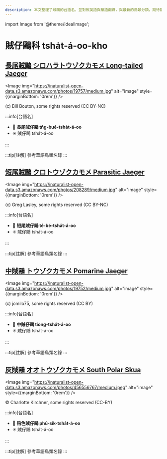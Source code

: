 ```yaml
---
description: 本文整理了賊鷗的台語名，並對照英語與華語翻譯，與最新的鳥類分類，期待能夠供未來的台語鳥類圖鑑當作參考
---
```


import Image from '@theme/IdealImage';

# 賊仔鷗科 tsha̍t-á-oo-kho

## [長尾賊鷗 シロハラトウゾクカモメ Long-tailed Jaeger](https://ebird.org/species/lotjae)

<Image img="https://inaturalist-open-data.s3.amazonaws.com/photos/19757/medium.jpg" alt="image" style={{marginBottom: '0rem'}} />

<div className="image-caption">
(c) Bill Bouton, some rights reserved (CC BY-NC)
</div>

:::info[台語名]

- 🎯 **長尾賊仔鷗 tn̂g-bué-tsha̍t-á-oo**
- ✳️ 賊仔鷗 tsha̍t-á-oo

:::

:::tip[註解]
參考華語鳥類名錄
:::

## [短尾賊鷗 クロトウゾクカモメ Parasitic Jaeger](https://ebird.org/species/parjae)

<Image img="https://inaturalist-open-data.s3.amazonaws.com/photos/208289/medium.jpg" alt="image" style={{marginBottom: '0rem'}} />

<div className="image-caption">
(c) Greg Lasley, some rights reserved (CC BY-NC)
</div>

:::info[台語名]

- 🎯 **短尾賊仔鷗 té-bé-tsha̍t-á-oo**
- ✳️ 賊仔鷗 tsha̍t-á-oo

:::

:::tip[註解]
參考華語鳥類名錄
:::

## [中賊鷗 トウゾクカモメ Pomarine Jaeger](https://ebird.org/species/pomjae)

<Image img="https://inaturalist-open-data.s3.amazonaws.com/photos/19752/medium.jpg" alt="image" style={{marginBottom: '0rem'}} />

<div className="image-caption">
(c) jomilo75, some rights reserved (CC BY)
</div>

:::info[台語名]

- 🎯 **中賊仔鷗 tiong-tsha̍t-á-oo**
- ✳️ 賊仔鷗 tsha̍t-á-oo

:::

:::tip[註解]
參考華語鳥類名錄
:::

## [灰賊鷗 オオトウゾクカモメ South Polar Skua](https://ebird.org/species/sopsku1)

<Image img="https://inaturalist-open-data.s3.amazonaws.com/photos/456556767/medium.jpeg" alt="image" style={{marginBottom: '0rem'}} />

<div className="image-caption">
© Charlotte Kirchner, some rights reserved (CC-BY)
</div>

:::info[台語名]

- 🎯 **殕色賊仔鷗 phú-sik-tsha̍t-á-oo**
- ✳️ 賊仔鷗 tsha̍t-á-oo

:::

:::tip[註解]
參考華語鳥類名錄
:::
